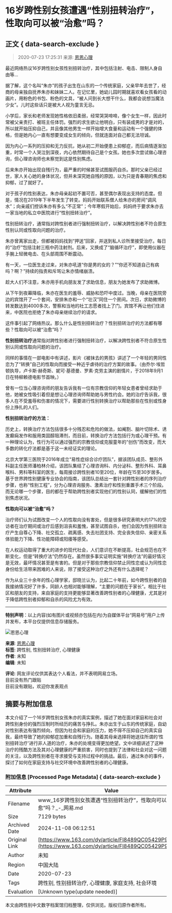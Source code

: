 # 16岁跨性别女孩遭遇“性别扭转治疗”，性取向可以被“治愈”吗？

## 正文 { data-search-exclude }


> 2020-07-23 17:25:31 来源: [恩恩心理](https://www.163.com/dy/media/T1562921590771.html)

最近网络热议16岁跨性别女孩性别扭转治疗，其中包括注射、电击、限制人身自由等...

据了解，这个名叫“朱亦”的孩子出生在山东的一个传统家庭，父亲早年去世了，经商的母亲独自抚养朱亦和妹妹二人。在记忆里，她幼儿园时期就喜欢看女孩看的动画片，用粉色的书包、粉色的文具，“被人问到长大想干什么，我都会说想当魔法少女”。儿时这些话只是被大人视为童言无忌。

小学后，家长和老师发现她性格依旧柔弱，经常哭哭啼啼，像个女生一样，因此时常被父亲责打、被班主任体罚。强烈的求生欲让他明白，只有装成男的才是对的，所以就开始压抑自己，并且像其他男生一样开始增大食量和运动有一个强健的体格，但是她内心一直有想要变成女生的倾向，但就连面对自己都无法坦诚。

因为内心一系列的压抑和无力反抗，她从初二开始便患上抑郁症，而后病情逐渐加重，时常一个人哭泣到深夜，内心依然期待自己是个女孩。她也多次尝试做心理咨询，但心理咨询师也未察觉到这是性别焦虑。

后来朱亦开始出现自残行为，最严重的时候甚至试图服药自杀。那时父亲已经过世，家人关心她的身体状况，但并未深究她自残的原因，以为只是青春期的焦虑和抑郁，过了就好了。

对于孩子的性别表达，朱亦母亲起初不置可否，甚至偶尔表现出支持的态度。但是，情况在2019年下半年发生了转变。妈妈开始联系僧人给朱亦的房间“调风水”；向亲戚们控诉朱亦有多么“不正常”；今年寒假开始后，妈妈终于要求朱亦去一家当地的私立中医院进行“性别扭转治疗”。

性别扭转治疗，通常指对跨性别者进行强制扭转治疗，以解决跨性别者不符合原生性别认同或性取向问题的治疗。

朱亦曾离家出走，但都被妈妈找到“押送”回家，并送到私人诊所里接受治疗。每日的“治疗”包括注射三瓶中药注射剂。后来，又换成了“脑循环治疗”，即使用仪器在手腕上轻微电击、在头部周围不断震动。

有一天，一位医生走过来，对朱亦吼道“你是男的女的？”“你还不知道自己有病吗？啊？”持续的指责和斥骂让朱亦情绪崩溃。

趁大人们不注意，朱亦用手机向朋友发了求助信息，朋友为她发布了求助微博。

从下午到夜幕降临，朱亦在医生的羞辱、威胁和恐吓中度过。当晚，母亲在医院旁边的宾馆开了一个套间，安排朱亦和一个“壮汉”同住一个房间。次日，求助微博的转发数达到4000多次，警察和当地的社工志愿者找上了门。宾馆不再让他们住进来，中医院也拒绝了朱亦母亲继续治疗的请求。

这件事引起了网络热议。那么什么是性别扭转治疗？性别扭转治疗的方法都有哪些？性取向可以被“治愈”吗？

**性别扭转治疗**通常指对跨性别者进行强制扭转治疗，以解决跨性别者不符合原生性别认同或性取向问题的治疗。

同样的事情在一部电影中有讲述，影片《被抹去的男孩》讲述了一个年轻的男同性恋为了“转换”自己的性取向而接受一种近乎虐待的治疗方案的故事。（由乔尔·埃哲顿执导，卢卡斯·赫奇斯、妮可·基德曼、罗素·克劳主演的剧情片，于2018年9月1日在特柳赖德电影节首映。）

曾有一位当心理咨询师的朋友告诉我有一位有宗教信仰的年轻女患者曾经求助于他，她被女性吸引着但是想让心理咨询师帮助她与男性约会。她的治疗告诉我，很多人在不受羞辱和伤害的情况下，需要进行性别转换治疗以帮助那些在性别或性身份上挣扎的人们。

**性别扭转治疗的方法：**

历史上，转换治疗方法包括很多十分残忍和危险的做法，如阉割、脑叶切除术、诱发癫痫发作和服用类固醇阻滞剂，而目前，转换治疗方法包括行为或心理干预。有一种理论认为，性行为可以通过强烈的宗教信仰或克服童年的“创伤”而改变，而大多数的转化疗法都是基于这一未经证实的理论。

北京大学第三医院于2016年成立“易性症综合诊疗团队”，据该团队成员、整形外科副主任医师潘柏林介绍，该团队集结了心理咨询科、内分泌科、整形外科、耳鼻喉科、男科等科室的医生，每周接诊跨性别者10至20位，年龄在15至30岁居多。基于世界跨性别健康专业协会的指南，该团队总结出一套针对跨性别者的序列治疗步骤，也称“性别工程”，分为心理咨询服务、激素治疗和性别重置手术三个阶段。而无论哪一个步骤，目的都在于帮助跨性别者实现他们的性别认同，缓解他们的性别焦虑状况。

**性取向可以被“治愈”吗？**

治疗师们认为试图改变一个人的性取向没有害处，但是很多研究表明大约17%的受访者在治疗期间或治疗后感到沮丧和羞愧，甚至试图自杀，他们会因为性别扭转治疗产生自尊心下降、社交孤立、疏离感、失去社团支持、完全丧失信仰、亲密关系体验能力下降、性功能障碍或阳痿等感受。

在人权运动取得了重大的进步的现代社会，人们意识在不断提高，社会规范也在不断变化，但是“转换疗法”仍然存在。虽然很多事实证明实施“转换疗法”的最好情况是无效，最坏情况甚至是有害的。但是对于那些宗教信仰禁止同性恋或认为同性恋身份给生活带来困难的人来说，除了接受这种治疗之外还有什么选择呢？

作为从业三十余年的性心理学家，邸晓兰认为，比起二十年前，如今跨性别者的自我接纳情况好了许多，同龄人也相对能够理解，“主要的问题在于家长”。相比于社区和朋友的支持，来自家庭的支持更能够显著改善跨性别者的心理健康，尤其是对于降低跨性别者抑郁和自杀的风险尤为有效。

---

**特别声明**：以上内容(如有图片或视频亦包括在内)为自媒体平台“网易号”用户上传并发布，本平台仅提供信息存储服务。

![恩恩心理](https://nimg.ws.126.net/?url=http://dingyue.ws.126.net/2022/0608/614d3542j00rd5e6p0006d000780078p.jpg&thumbnail=160y160&quality=80&type=jpg)

**来源**: [恩恩心理](https://www.163.com/dy/media/T1562921590771.html)  
**标签**: 跨性别, 性别扭转治疗, 心理健康  
**作者**: 未知  
**编辑**: 未知  

**评论**: 网友评论仅供其表达个人看法，并不表明网易立场。  
目前没有热门跟贴  
目前没有跟贴，欢迎你发表观点  

## 摘要与附加信息

<!-- tcd_abstract -->
本文介绍了一个16岁跨性别女孩朱亦的真实案例，描述了她在面对家庭和社会对跨性别身份的强烈压制时所经历的痛苦与挣扎。朱亦出生于山东的传统家庭，自幼对性别表达有强烈倾向，但因为社会和家庭的压力，她不得不压抑自己的真实自我，最终导致了她的抑郁症加重和自残行为。随着其母亲选择将她送往所谓的‘性别扭转治疗’进行非人道的治疗，朱亦的处境变得更加绝望。文中详细讲述了这种治疗的残酷方法及其对心理健康的严重损害，同时也提到了法律和社会对这一问题的关注，以及跨性别者在寻求接受与支持过程中的挑战。最后，通过朱亦的事件，探讨了如何在家庭支持与社交环境中改善跨性别者的心理健康。
<!-- tcd_abstract_end -->

### 附加信息 [Processed Page Metadata] { data-search-exclude }

| Attribute       | Value                                  |
|-----------------|----------------------------------------|
| Filename        | www_16岁跨性别女孩遭遇“性别扭转治疗”，性取向可以被“治愈”吗？_-_网易.md                             |
| Size            | 7129 bytes                           |
| Archived Date   | 2024-11-08 06:12:51                             |
| Original Link   | [https://www.163.com/dy/article/FI8489QC05429P92.html](https://www.163.com/dy/article/FI8489QC05429P92.html)                       |
| Author          | 未知                               |
| Region          | 中国大陆                               |
| Date            | 2020-07-23                                 |
| Tags            | 跨性别, 性别扭转治疗, 心理健康, 家庭支持, 社会环境                                 |
| Evaluation            | [Unknown type(update needed)]                                 |
<!-- tcd_table_end -->

本文由跨性别中文数字档案馆归档整理，仅供浏览。版权归原作者所有。
